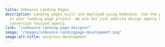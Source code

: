 ```yaml
---
title: Unbounce Landing Pages
description: Landing pages built and deployed using Unbounce. Use the power of Unbounce
  in your landing page project. We are not just website design agency London but a
  conversion focused agency.
link: "/unbounce-landing-page-designer"
image: "/images/unbounce-landingpage-development.png"
image-alt-title: worpress-development
---
```


